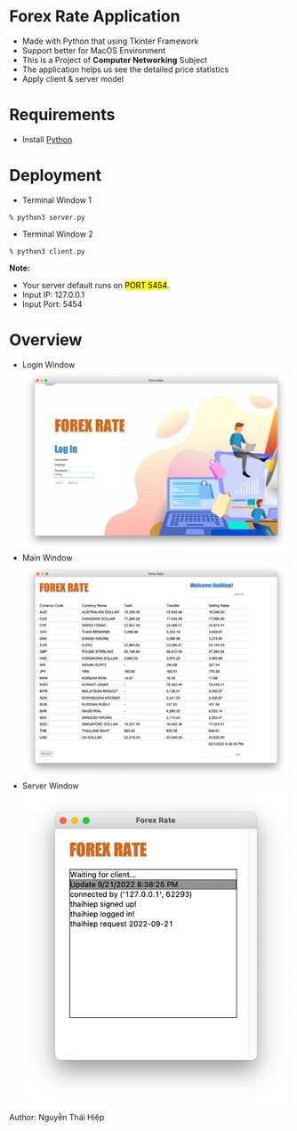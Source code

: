 # Forex Rate Application

- Made with Python that using Tkinter Framework
- Support better for MacOS Environment
- This is a Project of **Computer Networking** Subject
- The application helps us see the detailed price statistics
- Apply client & server model

# Requirements

- Install [Python](https://www.python.org/downloads/)

# Deployment

- Terminal Window 1

```
% python3 server.py
```

- Terminal Window 2

```
% python3 client.py
```

**Note:**

- Your server default runs on <mark>PORT 5454</mark>.
- Input IP: 127.0.0.1
- Input Port: 5454

# Overview

- Login Window
  ![login](./overview/Login.png)
- Main Window
  ![main](./overview/MainMenu.png)
- Server Window
  ![server](./overview/Server.png)

Author: Nguyễn Thái Hiệp
